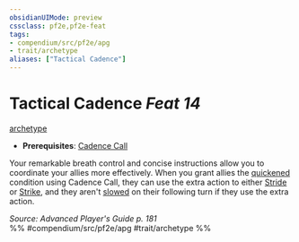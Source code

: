 ```yaml
---
obsidianUIMode: preview
cssclass: pf2e,pf2e-feat
tags:
- compendium/src/pf2e/apg
- trait/archetype
aliases: ["Tactical Cadence"]
---
```

# Tactical Cadence  *Feat 14*  
[archetype](../../Rules/traits/archetype.md)  

- **Prerequisites**: [Cadence Call](cadence-call-apg.md)

Your remarkable breath control and concise instructions allow you to coordinate your allies more effectively. When you grant allies the [quickened](../../Rules/conditions.md#Quickened) condition using Cadence Call, they can use the extra action to either [Stride](../../Rules/actions/stride.md) or [Strike](../../Rules/actions/strike.md), and they aren't [slowed](../../Rules/conditions.md#Slowed) on their following turn if they use the extra action.

*Source: Advanced Player's Guide p. 181*  
%% #compendium/src/pf2e/apg #trait/archetype %%
